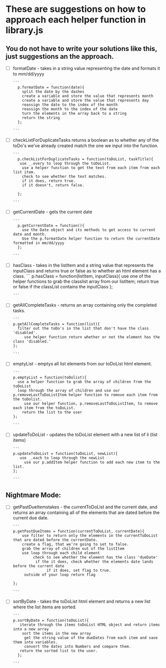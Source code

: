 # These are suggestions on how to approach each helper function in library.js

## You do not have to write your solutions like this, just suggestions an the approach.


* [ ] formatDate - takes in a string value representing the date and formats it to mm/dd/yyyy

      ```
        p.formatDate = function(date){
          split the date by the dashes
          create a variable and store the value that represents month
          create a variable and store the value that represents day
          reassign the date to the index of the month
          reassign the month to the index of the date
          turn the elements in the array back to a string
          return the string
        };

      ```

* [ ] checkListForDuplicateTasks returns a boolean as to whether any of the toDo's we've already created match the one we input into the function.

      ```
        p.checkListForDuplicateTasks = function(toDoList, taskTitle){
         use _.every to loop through the toDoList.
          use a helper function to get the text from each item from each list item.
          check to see whether the text matches.
          if it does, return true.
          if it doesn't, return false.
          
        };

      ```
* [ ] getCurrentDate - gets the current date

      ```
        p.getCurrentDate = function(){
          use the Date object and its methods to get access to current date and month.
          Use the p.formatDate helper function to return the currentDate formatted in mm/dd/yyyy
        };

      ```
* [ ] hasClass - takes in the listItem and a string value that represents the inputClass and returns true or false as to whether an html element has a class.
      ```
      p.hasClass = function(listItem, inputClass){
        use one of the helper functions to grab the classlist array from our listItem;
        return true or false if the classList contains the inputClass
      };

      ```

* [ ] getAllCompleteTasks - returns an array containing only the completed tasks.

      ```
      p.getAllCompleteTasks = function(list){
        filter out the toDo's in the list that don't have the class 'disabled'.
           use helper function return whether or not the element has the class 'disabled.'
      };

      ```

* [ ] emptyList - emptys all list elements from our toDoList html element.

      ```
      p.emptyList = function(toDolist){
        use a helper function to grab the array of children from the toDoList
        loop through the array of children and use our p.removeLastToDoListItem helper function to remove each item from the toDolist.
           use our helper function, p.removeLastToDoListItem, to remove each item from the toDoList.
          return the list to the user
      };

      ```

* [ ] updateToDoList - updates the toDoList element with a new list of li (list items)

      ```
      p.updateToDoList = function(toDoList, newList){
         use _.each to loop through the newList 
           use our p.addItem helper function to add each new item to the list.
      };

      ```

## Nightmare Mode:

* [ ] getPastDueItemstakes -  the currentToDoList and the current date, and returns an array containing all of the elements that are dated before the current due date.

      ```
      p.getPastDueItems = function(currentToDoList, currentDate){
          use filter to return only the elements in the currentToDoList that are dated before the currentDate.
          create a flag, that we're going to set to false.
          grab the array of children out of the listItem
          use loop through each child element
               check to see whether the element has the class 'dueDate'
                if the it does, check whether the elements date lands before the current date
                     if it does, set flag to true.
           outside of your loop return flag
            
      };

      ```

* [ ] sortByDate - takes the toDoList html element and returns a new list where the list items are sorted.

      ```
      p.sortByDate = function(toDoList){
         iterate through the items toDoList HTML object and return items into a new array
          sort the items in the new array
           get the string value of the dueDates from each item and save them into variables.
           convert the dates into Numbers and compare them.
         return the sorted list to the user.
        };

      ```
